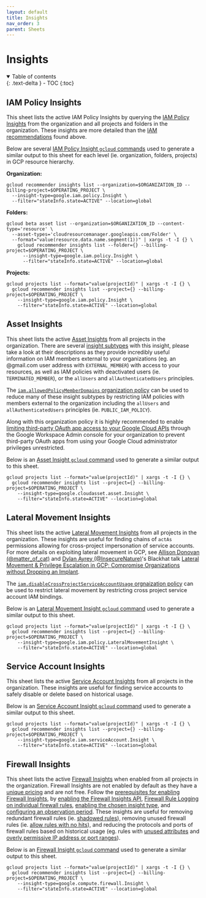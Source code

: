 ```yaml
---
layout: default
title: Insights
nav_order: 3
parent: Sheets
---
```


# Insights
<details open markdown="block">
  <summary>
    Table of contents
  </summary>
  {: .text-delta }
- TOC
{:toc}
</details>

## IAM Policy Insights

This sheet lists the active IAM Policy Insights by querying the [IAM Policy Insights](https://cloud.google.com/iam/docs/manage-policy-insights)
from the organization and all projects and folders in the organization.
These insights are more detailed than the [IAM recommendations](#iam-recommendations) found above.

Below are several [IAM Policy Insight `gcloud` commands](https://cloud.google.com/iam/docs/manage-policy-insights#list-policy-insights)
used to generate a similar output to this sheet for each level (ie. organization, folders, projects) in
GCP resource hierarchy.

**Organization:**
```
gcloud recommender insights list --organization=$ORGANIZATION_ID --billing-project=$OPERATING_PROJECT \
  --insight-type=google.iam.policy.Insight \
  --filter="stateInfo.state=ACTIVE" --location=global
```
**Folders:**
```
gcloud beta asset list --organization=$ORGANIZATION_ID --content-type='resource' \
  --asset-types='cloudresourcemanager.googleapis.com/Folder' \
  --format="value(resource.data.name.segment(1))" | xargs -t -I {} \
    gcloud recommender insights list --folder={} --billing-project=$OPERATING_PROJECT \
      --insight-type=google.iam.policy.Insight \
      --filter="stateInfo.state=ACTIVE" --location=global
```
**Projects:**
```
gcloud projects list --format="value(projectId)" | xargs -t -I {} \
  gcloud recommender insights list --project={} --billing-project=$OPERATING_PROJECT \
    --insight-type=google.iam.policy.Insight \
    --filter="stateInfo.state=ACTIVE" --location=global
```

## Asset Insights

This sheet lists the active [Asset Insights](https://cloud.google.com/asset-inventory/docs/using-asset-insights)
from all projects in the organization. There are several
[insight subtypes](https://cloud.google.com/asset-inventory/docs/using-asset-insights#insight_subtypes) with this
insight, please take a look at their descriptions as they provide incredibly useful information on IAM members external
to your organizations (eg. an @gmail.com user address with `EXTERNAL_MEMBER`) with access to your resources, as well as
IAM policies with deactivated users (ie. `TERMINATED_MEMBER`), or the `allUsers` and `allAuthenticatedUsers` principles.

The [`iam.allowedPolicyMemberDomains` organization policy](https://cloud.google.com/resource-manager/docs/organization-policy/restricting-domains)
can be used to reduce many of these insight subtypes by restricting IAM policies with members external to the organization including
the `allUsers` and `allAuthenticatedUsers` principles (ie. `PUBLIC_IAM_POLICY`).

Along with this organization policy it is highly recommended to enable [limiting third-party OAuth app access to your Google Cloud APIs](https://support.google.com/a/answer/7281227)
through the Google Workspace Admin console for your organization to prevent third-party OAuth apps from using your Google Cloud
administrator privileges unrestricted.

Below is an [Asset Insight `gcloud` command](https://cloud.google.com/asset-inventory/docs/using-asset-insights#requesting_project_insights)
used to generate a similar output to this sheet.
```
gcloud projects list --format="value(projectId)" | xargs -t -I {} \
  gcloud recommender insights list --project={} --billing-project=$OPERATING_PROJECT \
    --insight-type=google.cloudasset.asset.Insight \
    --filter="stateInfo.state=ACTIVE" --location=global
```

## Lateral Movement Insights

This sheet lists the active [Lateral Movement Insights](https://cloud.google.com/iam/docs/manage-lateral-movement-insights)
from all projects in the organization. These insights are useful for finding chains of `actAs` permissions
allowing for cross-project impersonation of service accounts. For more details on exploiting lateral movement in
GCP, see [Allison Donovan (@matter_of_cat)](https://twitter.com/matter_of_cat) and [Dylan Ayrey (@InsecureNature)](https://twitter.com/InsecureNature)'s Blackhat talk [Lateral Movement & Privilege Escalation in GCP; Compromise Organizations without Dropping an Implant](https://www.youtube.com/watch?v=kyqeBGNSEIc).

The [`iam.disableCrossProjectServiceAccountUsage` orgnaization policy](https://cloud.google.com/resource-manager/docs/organization-policy/restricting-service-accounts#disable_cross_project_service_accounts)
can be used to restrict lateral movement by restricting cross project service account IAM bindings.

Below is an [Lateral Movement Insight `gcloud` command](https://cloud.google.com/iam/docs/manage-lateral-movement-insights#list-lateral-movement-insights)
used to generate a similar output to this sheet.
```
gcloud projects list --format="value(projectId)" | xargs -t -I {} \
  gcloud recommender insights list --project={} --billing-project=$OPERATING_PROJECT \
    --insight-type=google.iam.policy.LateralMovementInsight \
    --filter="stateInfo.state=ACTIVE" --location=global
```

## Service Account Insights

This sheet lists the active [Service Account Insights](https://cloud.google.com/iam/docs/manage-service-account-insights)
from all projects in the organization. These insights are useful for finding service accounts to safely disable or
delete based on historical usage.

Below is an [Service Account Insight `gcloud` command](https://cloud.google.com/iam/docs/manage-service-account-insights#list-service-account-insights)
used to generate a similar output to this sheet.
```
gcloud projects list --format="value(projectId)" | xargs -t -I {} \
  gcloud recommender insights list --project={} --billing-project=$OPERATING_PROJECT \
    --insight-type=google.iam.serviceAccount.Insight \
    --filter="stateInfo.state=ACTIVE" --location=global
```

## Firewall Insights

This sheet lists the active [Firewall Insights](https://cloud.google.com/network-intelligence-center/docs/firewall-insights/concepts/overview)
when enabled from all projects in the organization. Firewall Insights are not enabled by default as they have a
[unique pricing](https://cloud.google.com/network-intelligence-center/pricing#firewall-insights-pricing-details) and are not free.
Follow the [prerequisites for enabling Firewall Insights](https://cloud.google.com/network-intelligence-center/docs/firewall-insights/how-to/using-firewall-insights#before-you-begin),
by [enabling the Firewall Insights API](https://cloud.google.com/network-intelligence-center/docs/firewall-insights/how-to/using-firewall-insights#enabling-api),
[Firewall Rule Logging on individual firewall rules](https://cloud.google.com/network-intelligence-center/docs/firewall-insights/how-to/using-firewall-insights#enabling-fw-rules-logging),
[enabling the chosen insight type](https://cloud.google.com/network-intelligence-center/docs/firewall-insights/how-to/using-firewall-insights#enabling-insights),
and [configuring an observation period](https://cloud.google.com/network-intelligence-center/docs/firewall-insights/how-to/using-firewall-insights#observation-period).
These insights are useful for removing redundant firewall rules (ie. [shadowed rules](https://cloud.google.com/network-intelligence-center/docs/firewall-insights/concepts/overview#shadowed-firewall-rules)),
removing unused firewall rules (ie. [allow rules with no hits](https://cloud.google.com/network-intelligence-center/docs/firewall-insights/concepts/overview#no-hits)),
and reducing the protocols and ports of firewall rules based on historical usage (eg. rules with [unused attributes](https://cloud.google.com/network-intelligence-center/docs/firewall-insights/concepts/overview#unused-attributes)
and [overly permissive IP address or port ranges](https://cloud.google.com/network-intelligence-center/docs/firewall-insights/concepts/overview#ranges)).

Below is an [Firewall Insight `gcloud` command](https://cloud.google.com/network-intelligence-center/docs/firewall-insights/how-to/using-firewall-insights#working_with_insights_using_gcloud_commands_or_the_api)
used to generate a similar output to this sheet.
```
gcloud projects list --format="value(projectId)" | xargs -t -I {} \
  gcloud recommender insights list --project={} --billing-project=$OPERATING_PROJECT \
    --insight-type=google.compute.firewall.Insight \
    --filter="stateInfo.state=ACTIVE" --location=global
```
